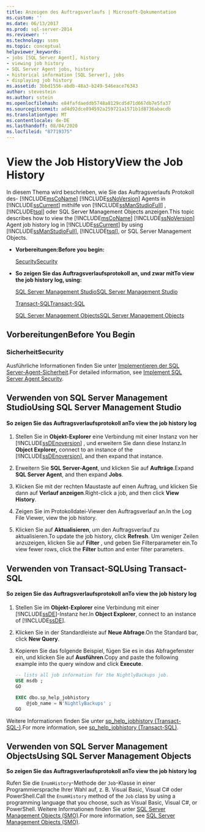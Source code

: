 ```yaml
---
title: Anzeigen des Auftragsverlaufs | Microsoft-Dokumentation
ms.custom: ''
ms.date: 06/13/2017
ms.prod: sql-server-2014
ms.reviewer: ''
ms.technology: ssms
ms.topic: conceptual
helpviewer_keywords:
- jobs [SQL Server Agent], history
- viewing job history
- SQL Server Agent jobs, history
- historical information [SQL Server], jobs
- displaying job history
ms.assetid: 3bbd1556-abdb-48a3-b249-546eace76343
author: stevestein
ms.author: sstein
ms.openlocfilehash: e84fafdaeddb5748a8129cd5d71d667db7e5fa37
ms.sourcegitcommit: ad4d92dce894592a259721a1571b1d8736abacdb
ms.translationtype: MT
ms.contentlocale: de-DE
ms.lasthandoff: 08/04/2020
ms.locfileid: "87719375"
---
```

# <a name="view-the-job-history"></a><span data-ttu-id="c6258-102">View the Job History</span><span class="sxs-lookup"><span data-stu-id="c6258-102">View the Job History</span></span>
  <span data-ttu-id="c6258-103">In diesem Thema wird beschrieben, wie Sie das Auftragsverlaufs Protokoll des- [!INCLUDE[msCoName](../../includes/msconame-md.md)] [!INCLUDE[ssNoVersion](../../includes/ssnoversion-md.md)] Agents in [!INCLUDE[ssCurrent](../../includes/sscurrent-md.md)] mithilfe von [!INCLUDE[ssManStudioFull](../../includes/ssmanstudiofull-md.md)] , [!INCLUDE[tsql](../../includes/tsql-md.md)] oder SQL Server Management Objects anzeigen.</span><span class="sxs-lookup"><span data-stu-id="c6258-103">This topic describes how to view the [!INCLUDE[msCoName](../../includes/msconame-md.md)] [!INCLUDE[ssNoVersion](../../includes/ssnoversion-md.md)] Agent job history log in [!INCLUDE[ssCurrent](../../includes/sscurrent-md.md)] by using [!INCLUDE[ssManStudioFull](../../includes/ssmanstudiofull-md.md)], [!INCLUDE[tsql](../../includes/tsql-md.md)], or SQL Server Management Objects.</span></span>  
  
-   <span data-ttu-id="c6258-104">**Vorbereitungen:**</span><span class="sxs-lookup"><span data-stu-id="c6258-104">**Before you begin:**</span></span>  
  
     [<span data-ttu-id="c6258-105">Security</span><span class="sxs-lookup"><span data-stu-id="c6258-105">Security</span></span>](#Security)  
  
-   <span data-ttu-id="c6258-106">**So zeigen Sie das Auftragsverlaufsprotokoll an, und zwar mit**</span><span class="sxs-lookup"><span data-stu-id="c6258-106">**To view the job history log, using:**</span></span>  
  
     [<span data-ttu-id="c6258-107">SQL Server Management Studio</span><span class="sxs-lookup"><span data-stu-id="c6258-107">SQL Server Management Studio</span></span>](#SSMS)  
  
     [<span data-ttu-id="c6258-108">Transact-SQL</span><span class="sxs-lookup"><span data-stu-id="c6258-108">Transact-SQL</span></span>](#TSQL)  
  
     [<span data-ttu-id="c6258-109">SQL Server Management Objects</span><span class="sxs-lookup"><span data-stu-id="c6258-109">SQL Server Management Objects</span></span>](#SMO)  
  
##  <a name="before-you-begin"></a><a name="BeforeYouBegin"></a> <span data-ttu-id="c6258-110">Vorbereitungen</span><span class="sxs-lookup"><span data-stu-id="c6258-110">Before You Begin</span></span>  
  
###  <a name="security"></a><a name="Security"></a> <span data-ttu-id="c6258-111">Sicherheit</span><span class="sxs-lookup"><span data-stu-id="c6258-111">Security</span></span>  
 <span data-ttu-id="c6258-112">Ausführliche Informationen finden Sie unter [Implementieren der SQL Server-Agent-Sicherheit](implement-sql-server-agent-security.md).</span><span class="sxs-lookup"><span data-stu-id="c6258-112">For detailed information, see [Implement SQL Server Agent Security](implement-sql-server-agent-security.md).</span></span>  
  
##  <a name="using-sql-server-management-studio"></a><a name="SSMS"></a> <span data-ttu-id="c6258-113">Verwenden von SQL Server Management Studio</span><span class="sxs-lookup"><span data-stu-id="c6258-113">Using SQL Server Management Studio</span></span>  
  
#### <a name="to-view-the-job-history-log"></a><span data-ttu-id="c6258-114">So zeigen Sie das Auftragsverlaufsprotokoll an</span><span class="sxs-lookup"><span data-stu-id="c6258-114">To view the job history log</span></span>  
  
1.  <span data-ttu-id="c6258-115">Stellen Sie in **Objekt-Explorer** eine Verbindung mit einer Instanz von her [!INCLUDE[ssDEnoversion](../../includes/ssdenoversion-md.md)] , und erweitern Sie dann diese Instanz.</span><span class="sxs-lookup"><span data-stu-id="c6258-115">In **Object Explorer,** connect to an instance of the [!INCLUDE[ssDEnoversion](../../includes/ssdenoversion-md.md)], and then expand that instance.</span></span>  
  
2.  <span data-ttu-id="c6258-116">Erweitern Sie **SQL Server-Agent**, und klicken Sie auf **Aufträge**.</span><span class="sxs-lookup"><span data-stu-id="c6258-116">Expand **SQL Server Agent**, and then expand **Jobs**.</span></span>  
  
3.  <span data-ttu-id="c6258-117">Klicken Sie mit der rechten Maustaste auf einen Auftrag, und klicken Sie dann auf **Verlauf anzeigen**.</span><span class="sxs-lookup"><span data-stu-id="c6258-117">Right-click a job, and then click **View History**.</span></span>  
  
4.  <span data-ttu-id="c6258-118">Zeigen Sie im Protokolldatei-Viewer den Auftragsverlauf an.</span><span class="sxs-lookup"><span data-stu-id="c6258-118">In the Log File Viewer, view the job history.</span></span>  
  
5.  <span data-ttu-id="c6258-119">Klicken Sie auf **Aktualisieren**, um den Auftragsverlauf zu aktualisieren.</span><span class="sxs-lookup"><span data-stu-id="c6258-119">To update the job history, click **Refresh**.</span></span> <span data-ttu-id="c6258-120">Um weniger Zeilen anzuzeigen, klicken Sie auf **Filter** , und geben Sie Filterparameter ein.</span><span class="sxs-lookup"><span data-stu-id="c6258-120">To view fewer rows, click the **Filter** button and enter filter parameters.</span></span>  
  
##  <a name="using-transact-sql"></a><a name="TSQL"></a> <span data-ttu-id="c6258-121">Verwenden von Transact-SQL</span><span class="sxs-lookup"><span data-stu-id="c6258-121">Using Transact-SQL</span></span>  
  
#### <a name="to-view-the-job-history-log"></a><span data-ttu-id="c6258-122">So zeigen Sie das Auftragsverlaufsprotokoll an</span><span class="sxs-lookup"><span data-stu-id="c6258-122">To view the job history log</span></span>  
  
1.  <span data-ttu-id="c6258-123">Stellen Sie im **Objekt-Explorer** eine Verbindung mit einer [!INCLUDE[ssDE](../../includes/ssde-md.md)]-Instanz her.</span><span class="sxs-lookup"><span data-stu-id="c6258-123">In **Object Explorer**, connect to an instance of [!INCLUDE[ssDE](../../includes/ssde-md.md)].</span></span>  
  
2.  <span data-ttu-id="c6258-124">Klicken Sie in der Standardleiste auf **Neue Abfrage**.</span><span class="sxs-lookup"><span data-stu-id="c6258-124">On the Standard bar, click **New Query**.</span></span>  
  
3.  <span data-ttu-id="c6258-125">Kopieren Sie das folgende Beispiel, fügen Sie es in das Abfragefenster ein, und klicken Sie auf **Ausführen**.</span><span class="sxs-lookup"><span data-stu-id="c6258-125">Copy and paste the following example into the query window and click **Execute**.</span></span>  
  
    ```sql
    -- lists all job information for the NightlyBackups job.  
    USE msdb ;  
    GO  
  
    EXEC dbo.sp_help_jobhistory   
        @job_name = N'NightlyBackups' ;  
    GO  
    ```  
  
 <span data-ttu-id="c6258-126">Weitere Informationen finden Sie unter [sp_help_jobhistory &#40;Transact-SQL-&#41;](/sql/relational-databases/system-stored-procedures/sp-help-jobhistory-transact-sql).</span><span class="sxs-lookup"><span data-stu-id="c6258-126">For more information, see [sp_help_jobhistory &#40;Transact-SQL&#41;](/sql/relational-databases/system-stored-procedures/sp-help-jobhistory-transact-sql).</span></span>  
  
##  <a name="using-sql-server-management-objects"></a><a name="SMO"></a><span data-ttu-id="c6258-127">Verwenden von SQL Server Management Objects</span><span class="sxs-lookup"><span data-stu-id="c6258-127">Using SQL Server Management Objects</span></span>  
 <span data-ttu-id="c6258-128">**So zeigen Sie das Auftragsverlaufsprotokoll an**</span><span class="sxs-lookup"><span data-stu-id="c6258-128">**To view the job history log**</span></span>  
  
 <span data-ttu-id="c6258-129">Rufen Sie die `EnumHistory`-Methode der `Job`-Klasse in einer Programmiersprache Ihrer Wahl auf, z. B. Visual Basic, Visual C# oder PowerShell.</span><span class="sxs-lookup"><span data-stu-id="c6258-129">Call the `EnumHistory` method of the `Job` class by using a programming language that you choose, such as Visual Basic, Visual C#, or PowerShell.</span></span> <span data-ttu-id="c6258-130">Weitere Informationen finden Sie unter [SQL Server Management Objects (SMO)](https://msdn.microsoft.com/library/ms162169.aspx).</span><span class="sxs-lookup"><span data-stu-id="c6258-130">For more information, see [SQL Server Management Objects (SMO)](https://msdn.microsoft.com/library/ms162169.aspx).</span></span>  
